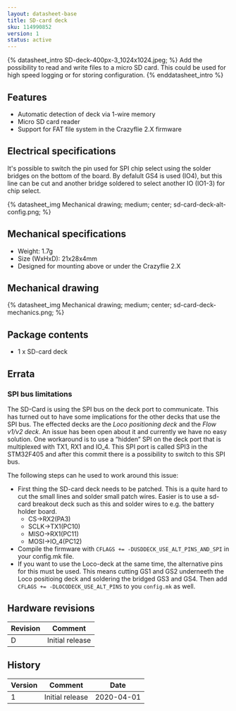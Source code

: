 ```yaml
---
layout: datasheet-base
title: SD-card deck
sku: 114990852
version: 1
status: active
---
```


{% datasheet_intro SD-deck-400px-3_1024x1024.jpeg; %}
Add the possibility to read and write files to a micro SD card. This could be used for
high speed logging or for storing configuration.
{% enddatasheet_intro %}

## Features

* Automatic detection of deck via 1-wire memory
* Micro SD card reader
* Support for FAT file system in the Crazyflie 2.X firmware

## Electrical specifications

It's possible to switch the pin used for SPI chip select using the solder bridges on the bottom
of the board. By defalult GS4 is used (IO4), but this line can be cut and another bridge
soldered to select another IO (IO1-3) for chip select.

{% datasheet_img Mechanical drawing; medium; center; sd-card-deck-alt-config.png; %}

## Mechanical specifications

* Weight: 1.7g
* Size (WxHxD): 21x28x4mm
* Designed for mounting above or under the Crazyflie 2.X

## Mechanical drawing

{% datasheet_img Mechanical drawing; medium; center; sd-card-deck-mechanics.png; %}

## Package contents

* 1 x SD-card deck

## Errata

### SPI bus limitations

The SD-Card is using the SPI bus on the deck port to communicate. This has turned out to
have some implications for the other decks that use the SPI bus. The effected decks
are the *Loco positioning deck* and the *Flow v1/v2 deck*. An issue has been open
about it and currently we have no easy solution. One workaround is to use a “hidden”
SPI on the deck port that is multiplexed with TX1, RX1 and IO_4. This SPI port is called
SPI3 in the STM32F405 and after this commit there is a possibility to switch to this SPI bus.

The following steps can he used to work around this issue:

* First thing the SD-card deck needs to be patched. This is a quite hard to cut the
  small lines and solder small patch wires. Easier is to use a sd-card breakout deck
  such as this and solder wires to e.g. the battery holder board.
  * CS→RX2(PA3)
  * SCLK→TX1(PC10)
  * MISO→RX1(PC11)
  * MOSI→IO_4(PC12)
* Compile the firmware with ```CFLAGS += -DUSDDECK_USE_ALT_PINS_AND_SPI``` in your config.mk file.
* If you want to use the Loco-deck at the same time, the alternative pins for this must be used.
  This means cutting GS1 and GS2 underneeth the Loco positioing deck and soldering the bridged
  GS3 and GS4. Then add ```CFLAGS += -DLOCODECK_USE_ALT_PINS``` to you ```config.mk``` as well.

## Hardware revisions

| Revision | Comment |
| ------- | ------- |
| D | Initial release |

## History

| Version | Comment | Date |
| ------- | ------- | ---- |
| 1 | Initial release | 2020-04-01 |
